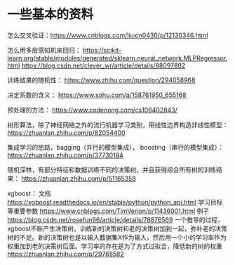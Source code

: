 # 一些基本的资料

怎么交叉验证：https://www.cnblogs.com/liuxin0430/p/12130346.html

怎么用多层感知机来回归：
https://scikit-learn.org/stable/modules/generated/sklearn.neural_network.MLPRegressor.html
https://blog.csdn.net/clever_wr/article/details/88097802

训练结果的随机性：
https://www.zhihu.com/question/294058968

决定系数的含义：
https://www.sohu.com/a/158761950_655168

预处理的方法：
https://www.codenong.com/cs106402843/

树形算法，除了神经网络之外的流行机器学习类别，用线性边界构造非线性模型：
https://zhuanlan.zhihu.com/p/82054400

集成学习的思路，bagging（并行的模型集成）， boosting（串行的模型集成）：
https://zhuanlan.zhihu.com/p/37730184

随机深林，有部分特征和数据训练不同的决策树，并且获得综合所有树的训练结果：
https://zhuanlan.zhihu.com/p/51165358

xgboost：
文档
https://xgboost.readthedocs.io/en/stable/python/python_api.html
学习目标等重要参数
https://www.cnblogs.com/TimVerion/p/11436001.html
例子
https://blog.csdn.net/rosefun96/article/details/78876569
一个推导的过程，xgboost不断产生决策树。训练新的决策树和老的决策树加到一起，弥补老的决策树的不足。新的决策树也是以输入数据集X作为输入，然后用一个小的学习率作为权重加到老的决策树后面。学习率的存在是为了方式过拟合，降低新的树的权重
https://zhuanlan.zhihu.com/p/29765582


